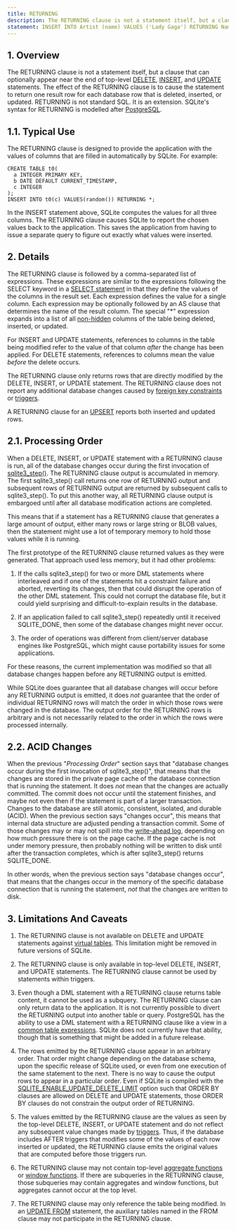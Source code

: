 ```yaml
---
title: RETURNING
description: The RETURNING clause is not a statement itself, but a clause that can optionally appear near the end of top-level DELETE, INSERT, and UPDATE statements.
statement: INSERT INTO Artist (name) VALUES ('Lady Gaga') RETURNING Name, ArtistId;
---
```


## 1. Overview

<!-- do-not-touch-svg-import: 'returning.svg' -->

The RETURNING clause is not a statement itself, but a clause that can
optionally appear near the end of top-level [DELETE](lang_delete),
[INSERT](lang_insert), and [UPDATE](lang_update) statements. The effect
of the RETURNING clause is to cause the statement to return one result
row for each database row that is deleted, inserted, or updated.
RETURNING is not standard SQL. It is an extension. SQLite's syntax for
RETURNING is modelled after
<a href="https://www.postgresql.org" target="_blank">PostgreSQL</a>.

## 1.1. Typical Use

The RETURNING clause is designed to provide the application with the
values of columns that are filled in automatically by SQLite. For
example:

<div class="codeblock">

    CREATE TABLE t0(
      a INTEGER PRIMARY KEY,
      b DATE DEFAULT CURRENT_TIMESTAMP,
      c INTEGER
    );
    INSERT INTO t0(c) VALUES(random()) RETURNING *;

</div>

In the INSERT statement above, SQLite computes the values for all three
columns. The RETURNING clause causes SQLite to report the chosen values
back to the application. This saves the application from having to issue
a separate query to figure out exactly what values were inserted.

## 2. Details

The RETURNING clause is followed by a comma-separated list of
expressions. These expressions are similar to the expressions following
the SELECT keyword in a [SELECT statement](lang_select) in that they
define the values of the columns in the result set. Each expression
defines the value for a single column. Each expression may be optionally
followed by an AS clause that determines the name of the result column.
The special "\*" expression expands into a list of all
<a href="https://www.sqlite.org/vtab.html#hiddencol"
target="_blank">non-hidden</a> columns of the table being deleted,
inserted, or updated.

For INSERT and UPDATE statements, references to columns in the table
being modified refer to the value of that column *after* the change has
been applied. For DELETE statements, references to columns mean the
value *before* the delete occurs.

The RETURNING clause only returns rows that are directly modified by the
DELETE, INSERT, or UPDATE statement. The RETURNING clause does not
report any additional database changes caused by
<a href="https://www.sqlite.org/foreignkeys.html"
target="_blank">foreign key constraints</a> or
[triggers](lang_createtrigger).

A RETURNING clause for an [UPSERT](lang_upsert) reports both inserted
and updated rows.

## 2.1. Processing Order

When a DELETE, INSERT, or UPDATE statement with a RETURNING clause is
run, all of the database changes occur during the first invocation of
<a href="https://www.sqlite.org/c3ref/step.html"
target="_blank">sqlite3_step()</a>. The RETURNING clause output is
accumulated in memory. The first sqlite3_step() call returns one row of
RETURNING output and subsequent rows of RETURNING output are returned by
subsequent calls to sqlite3_step(). To put this another way, all
RETURNING clause output is embargoed until after all database
modification actions are completed.

This means that if a statement has a RETURNING clause that generates a
large amount of output, either many rows or large string or BLOB values,
then the statement might use a lot of temporary memory to hold those
values while it is running.

The first prototype of the RETURNING clause returned values as they were
generated. That approach used less memory, but it had other problems:

1.  If the calls sqlite3_step() for two or more DML statements where
    interleaved and if one of the statements hit a constraint failure
    and aborted, reverting its changes, then that could disrupt the
    operation of the other DML statement. This could not corrupt the
    database file, but it could yield surprising and
    difficult-to-explain results in the database.

2.  If an application failed to call sqlite3_step() repeatedly until it
    received SQLITE_DONE, then some of the database changes might never
    occur.

3.  The order of operations was different from client/server database
    engines like PostgreSQL, which might cause portability issues for
    some applications.

For these reasons, the current implementation was modified so that all
database changes happen before any RETURNING output is emitted.

While SQLite does guarantee that all database changes will occur before
any RETURNING output is emitted, it does *not* guarantee that the order
of individual RETURNING rows will match the order in which those rows
were changed in the database. The output order for the RETURNING rows is
arbitrary and is not necessarily related to the order in which the rows
were processed internally.

## 2.2. ACID Changes

When the previous "*Processing Order*" section says that "database
changes occur during the first invocation of sqlite3_step()", that means
that the changes are stored in the private page cache of the database
connection that is running the statement. It does *not* mean that the
changes are actually committed. The commit does not occur until the
statement finishes, and maybe not even then if the statement is part of
a larger transaction. Changes to the database are still atomic,
consistent, isolated, and durable (ACID). When the previous section says
"changes occur", this means that internal data structure are adjusted
pending a transaction commit. Some of those changes may or may not spill
into the
<a href="https://www.sqlite.org/wal.html" target="_blank">write-ahead
log</a>, depending on how much pressure there is on the page cache. If
the page cache is not under memory pressure, then probably nothing will
be written to disk until after the transaction completes, which is after
sqlite3_step() returns SQLITE_DONE.

In other words, when the previous section says "database changes occur",
that means that the changes occur in the memory of the specific database
connection that is running the statement, *not* that the changes are
written to disk.

## 3. Limitations And Caveats

1.  The RETURNING clause is not available on DELETE and UPDATE
    statements against
    <a href="https://www.sqlite.org/vtab.html" target="_blank">virtual
    tables</a>. This limitation might be removed in future versions of
    SQLite.

2.  The RETURNING clause is only available in top-level DELETE, INSERT,
    and UPDATE statements. The RETURNING clause cannot be used by
    statements within triggers.

3.  Even though a DML statement with a RETURNING clause returns table
    content, it cannot be used as a subquery. The RETURNING clause can
    only return data to the application. It is not currently possible to
    divert the RETURNING output into another table or query. PostgreSQL
    has the ability to use a DML statement with a RETURNING clause like
    a view in a [common table expressions](lang_with). SQLite does not
    currently have that ability, though that is something that might be
    added in a future release.

4.  The rows emitted by the RETURNING clause appear in an arbitrary
    order. That order might change depending on the database schema,
    upon the specific release of SQLite used, or even from one execution
    of the same statement to the next. There is no way to cause the
    output rows to appear in a particular order. Even if SQLite is
    compiled with the
    <a href="https://www.sqlite.org/compile.html#enable_update_delete_limit"
    target="_blank">SQLITE_ENABLE_UPDATE_DELETE_LIMIT</a> option such
    that ORDER BY clauses are allowed on DELETE and UPDATE statements,
    those ORDER BY clauses do not constrain the output order of
    RETURNING.

5.  The values emitted by the RETURNING clause are the values as seen by
    the top-level DELETE, INSERT, or UPDATE statement and do not reflect
    any subsequent value changes made by [triggers](lang_createtrigger).
    Thus, if the database includes AFTER triggers that modifies some of
    the values of each row inserted or updated, the RETURNING clause
    emits the original values that are computed before those triggers
    run.

6.  The RETURNING clause may not contain top-level [aggregate
    functions](lang_aggfunc) or
    <a href="https://www.sqlite.org/windowfunctions.html"
    target="_blank">window functions</a>. If there are subqueries in the
    RETURNING clause, those subqueries may contain aggregates and window
    functions, but aggregates cannot occur at the top level.

7.  The RETURNING clause may only reference the table being modified. In
    an [UPDATE FROM](lang_update#upfrom) statement, the auxiliary tables
    named in the FROM clause may not participate in the RETURNING
    clause.

